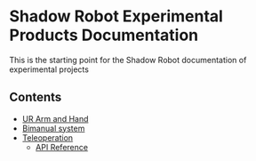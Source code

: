 # Shadow Robot Experimental Products Documentation
This is the starting point for the Shadow Robot documentation of experimental projects


## Contents
* [UR Arm and Hand](user_guide/1_arm_and_hand.md)
* [Bimanual system](user_guide/2_bimanual_system.md) 
* [Teleoperation](user_guide/3_teleoperation.md) 
  * [API Reference](user_guide/3_teleoperation_setting.md)
